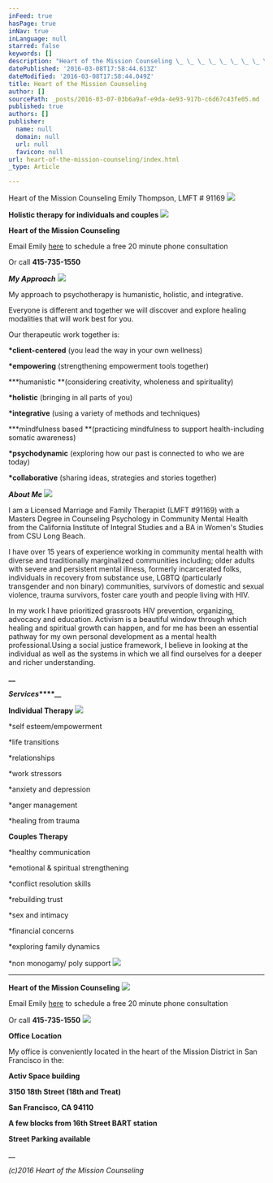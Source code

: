 ```yaml
---
inFeed: true
hasPage: true
inNav: true
inLanguage: null
starred: false
keywords: []
description: "Heart of the Mission Counseling \_ \_ \_ \_ \_ \_ \_ \_ \_Emily Thompson, LMFT # 91169"
datePublished: '2016-03-08T17:58:44.613Z'
dateModified: '2016-03-08T17:58:44.049Z'
title: Heart of the Mission Counseling
author: []
sourcePath: _posts/2016-03-07-03b6a9af-e9da-4e93-917b-c6d67c43fe05.md
published: true
authors: []
publisher:
  name: null
  domain: null
  url: null
  favicon: null
url: heart-of-the-mission-counseling/index.html
_type: Article

---
```

Heart of the Mission Counseling                  Emily Thompson, LMFT \# 91169
![](https://s3-us-west-2.amazonaws.com/the-grid-img/p/6b014677144c010e290927121670fa82692305d1.jpg)

**Holistic therapy for individuals and couples**
![](https://s3-us-west-2.amazonaws.com/the-grid-img/p/57ec3a898e2f4df43cfe12c036a5040d4dd2d154.jpg)

**Heart of the Mission Counseling**

Email Emily [here][0] to schedule a free 20 minute phone consultation

Or call **415-735-1550**

**_My Approach_**
![](https://s3-us-west-2.amazonaws.com/the-grid-img/p/27c019272fc53b90cae4c1fc54be2c0a2d740ef4.jpg)

My approach to psychotherapy is humanistic, holistic, and integrative.

Everyone is different and together we will discover and explore healing modalities that will work best for you.

Our therapeutic work together is:

**\*client-centered** (you lead the way in your own wellness)

**\*empowering** (strengthening empowerment tools together)

**\*humanistic **(considering creativity, wholeness and spirituality)

**\*holistic** (bringing in all parts of you)

**\*integrative** (using a variety of methods and techniques)

**\*mindfulness based **(practicing mindfulness to support health-including somatic awareness)

**\*psychodynamic** (exploring how our past is connected to who we are today)

**\*collaborative** (sharing ideas, strategies and stories together)

**_About Me_**
![](https://the-grid-user-content.s3-us-west-2.amazonaws.com/b4be3ec4-3f2e-494d-8d51-ded5c75ba011.png)

I am a Licensed Marriage and Family Therapist (LMFT \#91169) with a Masters Degree in Counseling Psychology in Community Mental Health from the California Institute of Integral Studies and a BA in Women's Studies from CSU Long Beach. 

I have over 15 years of experience working in community mental health with diverse and traditionally marginalized communities including; older adults with severe and persistent mental illness, formerly incarcerated folks, individuals in recovery from substance use, LGBTQ (particularly transgender and non binary) communities, survivors of domestic and sexual violence, trauma survivors, foster care youth and people living with HIV. 

In my work I have prioritized grassroots HIV prevention, organizing, advocacy and education. Activism is a beautiful window through which healing and spiritual growth can happen, and for me has been an essential pathway for my own personal development as a mental health professional.Using a social justice framework, I believe in looking at the individual as well as the systems in which we all find ourselves for a deeper and richer understanding.

**__**

**_Services_****__**

**Individual Therapy**
![](https://s3-us-west-2.amazonaws.com/the-grid-img/p/cd73aa836d5a52fd12e969fe2e5760598f5abf95.jpg)

\*self esteem/empowerment

\*life transitions

\*relationships

\*work stressors

\*anxiety and depression

\*anger management

\*healing from trauma

**Couples Therapy**

\*healthy communication

\*emotional & spiritual strengthening

\*conflict resolution skills

\*rebuilding trust

\*sex and intimacy

\*financial concerns

\*exploring family dynamics

\*non monogamy/ poly support
![](https://the-grid-user-content.s3-us-west-2.amazonaws.com/f3effc40-d86a-44c3-b72b-4028d570b6f6.jpg)

****

**Heart of the Mission Counseling**
![](https://the-grid-user-content.s3-us-west-2.amazonaws.com/ad643f9d-8f3d-4bfd-b3d1-b1d8517c40d6.jpg)

Email Emily [here][0] to schedule a free 20 minute phone consultation

Or call **415-735-1550**
![](https://the-grid-user-content.s3-us-west-2.amazonaws.com/ecb6e152-d840-400e-8249-e8c500f84e45.png)

**Office Location**

My office is conveniently located in the heart of the Mission District in San Francisco in the:

**Activ Space building**

**3150 18th Street (18th and Treat)**

**San Francisco, CA 94110**

**A few blocks from 16th Street BART station**

**Street Parking available**

__

_(c)2016 Heart of the Mission Counseling_

[0]: mailto:heartofthemissioncounseling@gmail.com?subject=Scheduling%20a%2020%20minute%20consultation "mailto:heartofthemissioncounseling@gmail.com?subject=Scheduling a 20 minute consultation"